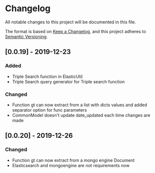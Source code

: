 # Changelog
All notable changes to this project will be documented in this file.

The format is based on [Keep a Changelog](https://keepachangelog.com/en/1.0.0/),
and this project adheres to [Semantic Versioning](https://semver.org/spec/v2.0.0.html).


## [0.0.19] - 2019-12-23
### Added
- Triple Search function in ElasticUtil
- Triple Search query generator for Triple search function 

### Changed
- Function gt can now extract from a list with dicts values and added separator option for func parameters
- CommonModel doesn't update date_updated each time changes are made

## [0.0.20] - 2019-12-26
### Changed
- Function gt can now extract from a mongo engine Document
- Elasticsearch and mongoengine are not requirements now